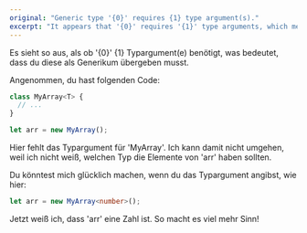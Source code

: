 ```yaml
---
original: "Generic type '{0}' requires {1} type argument(s)."
excerpt: "It appears that '{0}' requires '{1}' type arguments, which means you need to pass them in using a generic."
---
```


Es sieht so aus, als ob '{0}' {1} Typargument(e) benötigt, was bedeutet, dass du diese als Generikum übergeben musst.

Angenommen, du hast folgenden Code:

```ts
class MyArray<T> {
  // ...
}

let arr = new MyArray();
```

Hier fehlt das Typargument für 'MyArray'. Ich kann damit nicht umgehen, weil ich nicht weiß, welchen Typ die Elemente von 'arr' haben sollten.

Du könntest mich glücklich machen, wenn du das Typargument angibst, wie hier:

```ts
let arr = new MyArray<number>();
```

Jetzt weiß ich, dass 'arr' eine Zahl ist. So macht es viel mehr Sinn!
